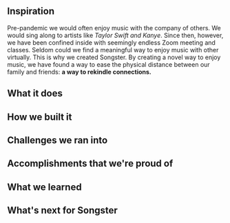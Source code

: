 ## Inspiration
Pre-pandemic we would often enjoy music with the company of others. We would sing along to artists like *Taylor Swift and Kanye*. Since then, however, we have been confined inside with seemingly endless Zoom meeting and classes. Seldom could we find a meaningful way to enjoy music with other virtually. This is why we created Songster. By creating a novel way to enjoy music, we have found a way to ease the physical distance between our family and friends: **a way to rekindle connections.** 

## What it does

## How we built it

## Challenges we ran into

## Accomplishments that we're proud of

## What we learned

## What's next for Songster
